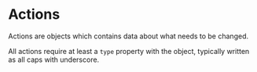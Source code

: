 # Actions
Actions are objects which contains data about what needs to be changed.

All actions require at least a `type` property with the object, typically written as all caps with underscore.
